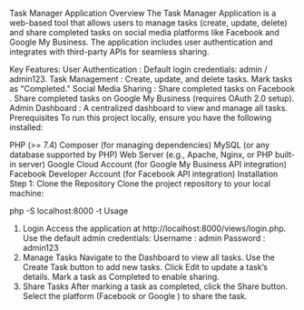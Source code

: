 Task Manager Application
Overview
The Task Manager Application is a web-based tool that allows users to manage tasks (create, update, delete) and share completed tasks on social media platforms like Facebook and Google My Business. The application includes user authentication and integrates with third-party APIs for seamless sharing.

Key Features:
User Authentication :
Default login credentials: admin / admin123.
Task Management :
Create, update, and delete tasks.
Mark tasks as "Completed."
Social Media Sharing :
Share completed tasks on Facebook .
Share completed tasks on Google My Business (requires OAuth 2.0 setup).
Admin Dashboard :
A centralized dashboard to view and manage all tasks.
Prerequisites
To run this project locally, ensure you have the following installed:

PHP (>= 7.4)
Composer (for managing dependencies)
MySQL (or any database supported by PHP)
Web Server (e.g., Apache, Nginx, or PHP built-in server)
Google Cloud Account (for Google My Business API integration)
Facebook Developer Account (for Facebook API integration)
Installation
Step 1: Clone the Repository
Clone the project repository to your local machine:

php -S localhost:8000 -t
Usage

1. Login
   Access the application at http://localhost:8000/views/login.php.
   Use the default admin credentials:
   Username : admin
   Password : admin123
2. Manage Tasks
   Navigate to the Dashboard to view all tasks.
   Use the Create Task button to add new tasks.
   Click Edit to update a task’s details.
   Mark a task as Completed to enable sharing.
3. Share Tasks
   After marking a task as completed, click the Share button.
   Select the platform (Facebook or Google ) to share the task.
